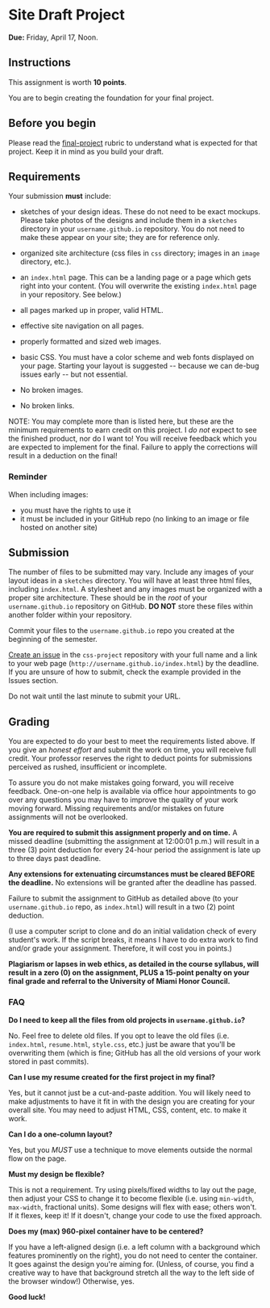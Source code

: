 # Site Draft Project

**Due:** Friday, April 17, Noon.


## Instructions

This assignment is worth **10 points**.

You are to begin creating the foundation for your final project.

## Before you begin

Please read the [final-project](https://github.com/umiami-web-design/final-project) rubric to understand what is expected for that project. Keep it in mind as you build your draft.


## Requirements

Your submission **must** include:

- sketches of your design ideas. These do not need to be exact mockups. Please take photos of the designs and include them in a `sketches` directory in your `username.github.io` repository. You do not need to make these appear on your site; they are for reference only.

- organized site architecture (css files in `css` directory; images in an `image` directory, etc.).

- an `index.html` page. This can be a landing page or a page which gets right into your content. (You will overwrite the existing `index.html` page in your repository. See below.)

- all pages marked up in proper, valid HTML.

- effective site navigation on all pages.

- properly formatted and sized web images.

- basic CSS. You must have a color scheme and web fonts displayed on your page. Starting your layout is suggested -- because we can de-bug issues early -- but not essential.

- No broken images.

- No broken links.

NOTE: You may complete more than is listed here, but these are the minimum requirements to earn credit on this project. I *do not* expect to see the finished product, nor do I want to! You will receive feedback which you are expected to implement for the final. Failure to apply the corrections will result in a deduction on the final!


### Reminder

When including images:

- you must have the rights to use it
- it must be included in your GitHub repo (no linking to an image or file hosted on another site)


## Submission

The number of files to be submitted may vary. Include any images of your layout ideas in a `sketches` directory. You will have at least three html files, including `index.html`. A stylesheet and any images must be organized with a proper site architecture. These should be in the *root* of your `username.github.io` repository on GitHub. **DO NOT** store these files within another folder within your repository.

Commit your files to the `username.github.io` repo you created at the beginning of the semester.

[Create an issue](https://github.com/umiami-web-design/css-project/issues) in the `css-project` repository with your full name and a link to your web page (`http://username.github.io/index.html`) by the deadline. If you are unsure of how to submit, check the example provided in the Issues section.

Do not wait until the last minute to submit your URL.


## Grading

You are expected to do your best to meet the requirements listed above. If you give an *honest effort* and submit the work on time, you will receive full credit. Your professor reserves the right to deduct points for submissions perceived as rushed, insufficient or incomplete.

To assure you do not make mistakes going forward, you will receive feedback. One-on-one help is  available via office hour appointments to go over any questions you may have to improve the quality of your work moving forward. Missing requirements and/or mistakes on future assignments will not be overlooked.

**You are required to submit this assignment properly and on time.** A missed deadline (submitting the assignment at 12:00:01 p.m.) will result in a three (3) point deduction for every 24-hour period the assignment is late up to three days past deadline.

**Any extensions for extenuating circumstances must be cleared BEFORE the deadline.** No extensions will be granted after the deadline has passed.

Failure to submit the assignment to GitHub as detailed above (to your `username.github.io` repo, as `index.html`) will result in a two (2) point deduction.

(I use a computer script to clone and do an initial validation check of every student's work. If the script breaks, it means I have to do extra work to find and/or grade your assignment. Therefore, it will cost you in points.)

**Plagiarism or lapses in web ethics, as detailed in the course syllabus, will result in a zero (0) on the assignment, PLUS a 15-point penalty on your final grade and referral to the University of Miami Honor Council.**


### FAQ

**Do I need to keep all the files from old projects in `username.github.io`?**

No. Feel free to delete old files. If you opt to leave the old files (i.e. `index.html`, `resume.html`, `style.css`, etc.) just be aware that you'll be overwriting them (which is fine; GitHub has all the old versions of your work stored in past commits).

**Can I use my resume created for the first project in my final?**

Yes, but it cannot just be a cut-and-paste addition. You will likely need to make adjustments to have it fit in with the design you are creating for your overall site. You may need to adjust HTML, CSS, content, etc. to make it work.

**Can I do a one-column layout?**

Yes, but you *MUST* use a technique to move elements outside the normal flow on the page.

**Must my design be flexible?**

This is not a requirement. Try using pixels/fixed widths to lay out the page, then adjust your CSS to change it to become flexible (i.e. using `min-width`, `max-width`, fractional units). Some designs will flex with ease; others won't. If it flexes, keep it! If it doesn't, change your code to use the fixed approach.

**Does my (max) 960-pixel container have to be centered?**

If you have a left-aligned design (i.e. a left column with a background which features prominently on the right), you do not need to center the container. It goes against the design you're aiming for. (Unless, of course, you find a creative way to have that background stretch all the way to the left side of the browser window!) Otherwise, yes.

**Good luck!**
